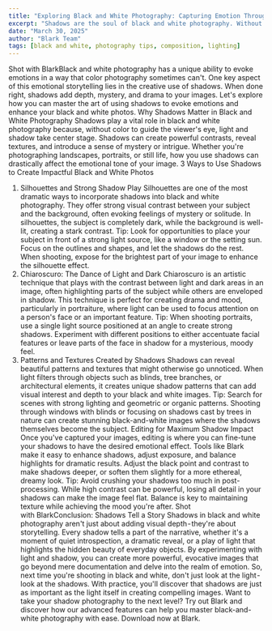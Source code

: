 ```yaml
---
title: "Exploring Black and White Photography: Capturing Emotion Through Shadows"
excerpt: "Shadows are the soul of black and white photography. Without the distraction of color, shadows take on the role of storyteller—evoking emotion, shaping depth, and revealing hidden details."
date: "March 30, 2025"
author: "Blark Team"
tags: [black and white, photography tips, composition, lighting]
---
```


Shot with BlarkBlack and white photography has a unique ability to evoke emotions in a way that color photography sometimes can't. One key aspect of this emotional storytelling lies in the creative use of shadows. When done right, shadows add depth, mystery, and drama to your images. Let's explore how you can master the art of using shadows to evoke emotions and enhance your black and white photos.
Why Shadows Matter in Black and White Photography
Shadows play a vital role in black and white photography because, without color to guide the viewer's eye, light and shadow take center stage. Shadows can create powerful contrasts, reveal textures, and introduce a sense of mystery or intrigue. Whether you're photographing landscapes, portraits, or still life, how you use shadows can drastically affect the emotional tone of your image.
3 Ways to Use Shadows to Create Impactful Black and White Photos
1. Silhouettes and Strong Shadow Play
Silhouettes are one of the most dramatic ways to incorporate shadows into black and white photography. They offer strong visual contrast between your subject and the background, often evoking feelings of mystery or solitude. In silhouettes, the subject is completely dark, while the background is well-lit, creating a stark contrast.
Tip: Look for opportunities to place your subject in front of a strong light source, like a window or the setting sun. Focus on the outlines and shapes, and let the shadows do the rest. When shooting, expose for the brightest part of your image to enhance the silhouette effect.
2. Chiaroscuro: The Dance of Light and Dark
Chiaroscuro is an artistic technique that plays with the contrast between light and dark areas in an image, often highlighting parts of the subject while others are enveloped in shadow. This technique is perfect for creating drama and mood, particularly in portraiture, where light can be used to focus attention on a person's face or an important feature.
Tip: When shooting portraits, use a single light source positioned at an angle to create strong shadows. Experiment with different positions to either accentuate facial features or leave parts of the face in shadow for a mysterious, moody feel.
3. Patterns and Textures Created by Shadows
Shadows can reveal beautiful patterns and textures that might otherwise go unnoticed. When light filters through objects such as blinds, tree branches, or architectural elements, it creates unique shadow patterns that can add visual interest and depth to your black and white images.
Tip: Search for scenes with strong lighting and geometric or organic patterns. Shooting through windows with blinds or focusing on shadows cast by trees in nature can create stunning black-and-white images where the shadows themselves become the subject.
Editing for Maximum Shadow Impact
Once you've captured your images, editing is where you can fine-tune your shadows to have the desired emotional effect. Tools like Blark make it easy to enhance shadows, adjust exposure, and balance highlights for dramatic results. Adjust the black point and contrast to make shadows deeper, or soften them slightly for a more ethereal, dreamy look.
Tip: Avoid crushing your shadows too much in post-processing. While high contrast can be powerful, losing all detail in your shadows can make the image feel flat. Balance is key to maintaining texture while achieving the mood you're after.
Shot with BlarkConclusion: Shadows Tell a Story
Shadows in black and white photography aren't just about adding visual depth - they're about storytelling. Every shadow tells a part of the narrative, whether it's a moment of quiet introspection, a dramatic reveal, or a play of light that highlights the hidden beauty of everyday objects. By experimenting with light and shadow, you can create more powerful, evocative images that go beyond mere documentation and delve into the realm of emotion.
So, next time you're shooting in black and white, don't just look at the light - look at the shadows. With practice, you'll discover that shadows are just as important as the light itself in creating compelling images.
Want to take your shadow photography to the next level? Try out Blark and discover how our advanced features can help you master black-and-white photography with ease. Download now at Blark.